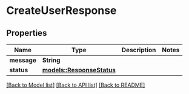 # CreateUserResponse

## Properties

Name | Type | Description | Notes
------------ | ------------- | ------------- | -------------
**message** | **String** |  | 
**status** | [**models::ResponseStatus**](ResponseStatus.md) |  | 

[[Back to Model list]](../README.md#documentation-for-models) [[Back to API list]](../README.md#documentation-for-api-endpoints) [[Back to README]](../README.md)


